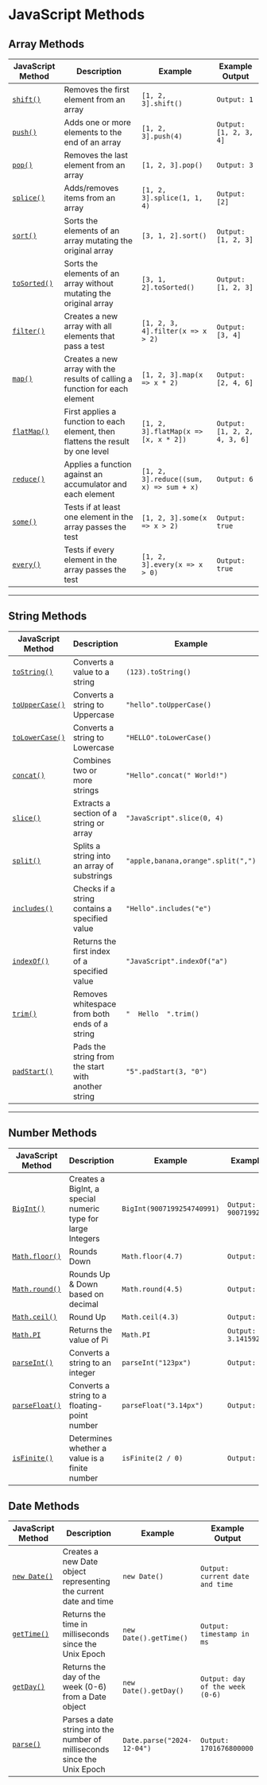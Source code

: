 # JavaScript Methods

## **Array Methods**

| JavaScript Method                                                                                           | Description                                                                     | Example                                 | Example Output               |
| ----------------------------------------------------------------------------------------------------------- | ------------------------------------------------------------------------------- | --------------------------------------- | ---------------------------- |
| [`shift()`](https://developer.mozilla.org/en-US/docs/Web/JavaScript/Reference/Global_Objects/Array/shift)   | Removes the first element from an array                                         | `[1, 2, 3].shift()`                     | `Output: 1`                  |
| [`push()`](https://developer.mozilla.org/en-US/docs/Web/JavaScript/Reference/Global_Objects/Array/push)     | Adds one or more elements to the end of an array                                | `[1, 2, 3].push(4)`                     | `Output: [1, 2, 3, 4]`       |
| [`pop()`](https://developer.mozilla.org/en-US/docs/Web/JavaScript/Reference/Global_Objects/Array/pop)       | Removes the last element from an array                                          | `[1, 2, 3].pop()`                       | `Output: 3`                  |
| [`splice()`](https://developer.mozilla.org/en-US/docs/Web/JavaScript/Reference/Global_Objects/Array/splice) | Adds/removes items from an array                                                | `[1, 2, 3].splice(1, 1, 4)`             | `Output: [2]`                |
| [`sort()`](https://developer.mozilla.org/en-US/docs/Web/JavaScript/Reference/Global_Objects/Array/sort)     | Sorts the elements of an array mutating the original array                      | `[3, 1, 2].sort()`                      | `Output: [1, 2, 3]`          |
| [`toSorted()`](https://developer.mozilla.org/en-US/docs/Web/JavaScript/Reference/Global_Objects/Array/sort) | Sorts the elements of an array without mutating the original array              | `[3, 1, 2].toSorted()`                  | `Output: [1, 2, 3]`          |
| [`filter()`](https://developer.mozilla.org/en-US/docs/Web/JavaScript/Reference/Global_Objects/Array/filter) | Creates a new array with all elements that pass a test                          | `[1, 2, 3, 4].filter(x => x > 2)`       | `Output: [3, 4]`             |
| [`map()`](https://developer.mozilla.org/en-US/docs/Web/JavaScript/Reference/Global_Objects/Array/map)       | Creates a new array with the results of calling a function for each element     | `[1, 2, 3].map(x => x * 2)`             | `Output: [2, 4, 6]`          |
| [`flatMap()`](https://developer.mozilla.org/en-US/docs/Web/JavaScript/Reference/Global_Objects/Array/map)   | First applies a function to each element, then flattens the result by one level | `[1, 2, 3].flatMap(x => [x, x * 2])`    | `Output: [1, 2, 2, 4, 3, 6]` |
| [`reduce()`](https://developer.mozilla.org/en-US/docs/Web/JavaScript/Reference/Global_Objects/Array/reduce) | Applies a function against an accumulator and each element                      | `[1, 2, 3].reduce((sum, x) => sum + x)` | `Output: 6`                  |
| [`some()`](https://developer.mozilla.org/en-US/docs/Web/JavaScript/Reference/Global_Objects/Array/reduce)   | Tests if at least one element in the array passes the test                      | `[1, 2, 3].some(x => x > 2)	`            | `Output: true`               |
| [`every()`](https://developer.mozilla.org/en-US/docs/Web/JavaScript/Reference/Global_Objects/Array/reduce)  | Tests if every element in the array passes the test                             | `[1, 2, 3].every(x => x > 0)`           | `Output: true`               |

---

## **String Methods**

| JavaScript Method                                                                                                      | Description                                        | Example                            | Example Output                          |
| ---------------------------------------------------------------------------------------------------------------------- | -------------------------------------------------- | ---------------------------------- | --------------------------------------- |
| [`toString()`](https://developer.mozilla.org/en-US/docs/Web/JavaScript/Reference/Global_Objects/Object/toString)       | Converts a value to a string                       | `(123).toString()`                 | `Output: "123"`                         |
| [`toUpperCase()`](https://developer.mozilla.org/en-US/docs/Web/JavaScript/Reference/Global_Objects/String/toUpperCase) | Converts a string to Uppercase                     | `"hello".toUpperCase()`            | `Output: "HELLO"`                       |
| [`toLowerCase()`](https://developer.mozilla.org/en-US/docs/Web/JavaScript/Reference/Global_Objects/String/toLowerCase) | Converts a string to Lowercase                     | `"HELLO".toLowerCase()`            | `Output: "hello"`                       |
| [`concat()`](https://developer.mozilla.org/en-US/docs/Web/JavaScript/Reference/Global_Objects/String/concat)           | Combines two or more strings                       | `"Hello".concat(" World!")`        | `Output: "Hello World!"`                |
| [`slice()`](https://developer.mozilla.org/en-US/docs/Web/JavaScript/Reference/Global_Objects/String/slice)             | Extracts a section of a string or array            | `"JavaScript".slice(0, 4)`         | `Output: "Java"`                        |
| [`split()`](https://developer.mozilla.org/en-US/docs/Web/JavaScript/Reference/Global_Objects/String/split)             | Splits a string into an array of substrings        | `"apple,banana,orange".split(",")` | `Output: ["apple", "banana", "orange"]` |
| [`includes()`](https://developer.mozilla.org/en-US/docs/Web/JavaScript/Reference/Global_Objects/String/includes)       | Checks if a string contains a specified value      | `"Hello".includes("e")`            | `Output: true`                          |
| [`indexOf()`](https://developer.mozilla.org/en-US/docs/Web/JavaScript/Reference/Global_Objects/String/indexOf)         | Returns the first index of a specified value       | `"JavaScript".indexOf("a")`        | `Output: 1`                             |
| [`trim()`](https://developer.mozilla.org/en-US/docs/Web/JavaScript/Reference/Global_Objects/String/trim)               | Removes whitespace from both ends of a string      | `"  Hello  ".trim()`               | `Output: "Hello"`                       |
| [`padStart()`](https://developer.mozilla.org/en-US/docs/Web/JavaScript/Reference/Global_Objects/String/trim)           | Pads the string from the start with another string | `"5".padStart(3, "0")`             | `Output: "005"`                         |

---

## **Number Methods**

| JavaScript Method                                                                                             | Description                                                 | Example                    | Example Output              |
| ------------------------------------------------------------------------------------------------------------- | ----------------------------------------------------------- | -------------------------- | --------------------------- |
| [`BigInt()`](https://developer.mozilla.org/en-US/docs/Web/JavaScript/Reference/Global_Objects/BigInt)         | Creates a BigInt, a special numeric type for large Integers | `BigInt(9007199254740991)` | `Output: 9007199254740991n` |
| [`Math.floor()`](https://developer.mozilla.org/en-US/docs/Web/JavaScript/Reference/Global_Objects/Math/floor) | Rounds Down                                                 | `Math.floor(4.7)`          | `Output: 4`                 |
| [`Math.round()`](https://developer.mozilla.org/en-US/docs/Web/JavaScript/Reference/Global_Objects/Math/round) | Rounds Up & Down based on decimal                           | `Math.round(4.5)`          | `Output: 5`                 |
| [`Math.ceil()`](https://developer.mozilla.org/en-US/docs/Web/JavaScript/Reference/Global_Objects/Math/ceil)   | Round Up                                                    | `Math.ceil(4.3)`           | `Output: 5`                 |
| [`Math.PI`](https://developer.mozilla.org/en-US/docs/Web/JavaScript/Reference/Global_Objects/Math/PI)         | Returns the value of Pi                                     | `Math.PI`                  | `Output: 3.141592653589793` |
| [`parseInt()`](https://developer.mozilla.org/en-US/docs/Web/JavaScript/Reference/Global_Objects/parseInt)     | Converts a string to an integer                             | `parseInt("123px")`        | `Output: 123`               |
| [`parseFloat()`](https://developer.mozilla.org/en-US/docs/Web/JavaScript/Reference/Global_Objects/parseFloat) | Converts a string to a floating-point number                | `parseFloat("3.14px")`     | `Output: 3.14`              |
| [`isFinite()`](https://developer.mozilla.org/en-US/docs/Web/JavaScript/Reference/Global_Objects/isFinite)     | Determines whether a value is a finite number               | `isFinite(2 / 0)`          | `Output: false`             |

## **Date Methods**

| JavaScript Method                                                                                          | Description                                                               | Example                    | Example Output                  |
| ---------------------------------------------------------------------------------------------------------- | ------------------------------------------------------------------------- | -------------------------- | ------------------------------- |
| [`new Date()`](https://developer.mozilla.org/en-US/docs/Web/JavaScript/Reference/Global_Objects/BigInt)    | Creates a new Date object representing the current date and time          | `new Date()`               | `Output: current date and time` |
| [`getTime()`](https://developer.mozilla.org/en-US/docs/Web/JavaScript/Reference/Global_Objects/Math/floor) | Returns the time in milliseconds since the Unix Epoch                     | `new Date().getTime()`     | `Output: timestamp in ms`       |
| [`getDay()`](https://developer.mozilla.org/en-US/docs/Web/JavaScript/Reference/Global_Objects/Math/round)  | Returns the day of the week (0-6) from a Date object                      | `new Date().getDay()`      | `Output: day of the week (0-6)` |
| [`parse()`](https://developer.mozilla.org/en-US/docs/Web/JavaScript/Reference/Global_Objects/Math/round)   | Parses a date string into the number of milliseconds since the Unix Epoch | `Date.parse("2024-12-04")` | `Output: 1701676800000`         |
